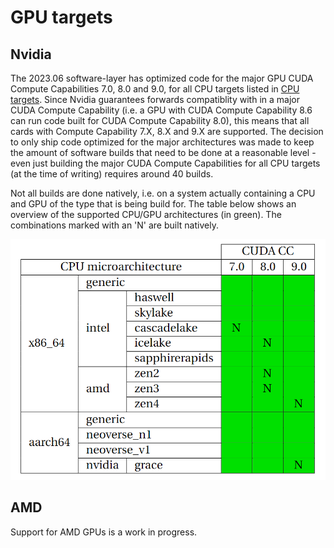 # GPU targets

## Nvidia

The 2023.06 software-layer has optimized code for the major GPU CUDA Compute Capabilities 7.0, 8.0 and 9.0, for all CPU targets listed in [CPU targets](cpu_targets.md). Since Nvidia guarantees forwards compatiblity with in a major CUDA Compute Capability (i.e. a GPU with CUDA Compute Capability 8.6 can run code built for CUDA Compute Capability 8.0), this means that all cards with Compute Capability 7.X, 8.X and 9.X are supported. The decision to only ship code optimized for the major architectures was made to keep the amount of software builds that need to be done at a reasonable level - even just building the major CUDA Compute Capabilities for all CPU targets (at the time of writing) requires around 40 builds.

Not all builds are done natively, i.e. on a system actually containing a CPU and GPU of the type that is being build for. The table below shows an overview of the supported CPU/GPU architectures (in green). The combinations marked with an 'N' are built natively.

![Overview of supported CPU/GPU architectures in EESSI 2023.06](img/GPU_support_202306.png)

## AMD

Support for AMD GPUs is a work in progress.
